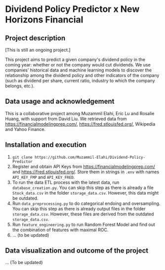 # Dividend Policy Predictor x New Horizons Financial

## Project description
[This is still an ongoing project.]

This project aims to predict a given company's dividend policy in the coming year: whether or not the company would cut dividends. We use companies' historical data and machine learning models to discover the relationship among the dividend policy and other indicators of the company (such as dividend per share, current ratio, industry to which the company belongs, etc.).
## Data usage and acknowledgement
This is a collaborative project among Muzammil Elahi, Eric Lu and Rosalie Huang, with support from David Liu.
We retrieved data from https://financialmodelingprep.com/, https://fred.stlouisfed.org/, Wikipedia and Yahoo Finance.
## Installation and execution
1. `git clone https://github.com/Muzammil-Elahi/Dividend-Policy-Predictor`
2. Register and obtain API Keys from https://financialmodelingprep.com/ and https://fred.stlouisfed.org/. Store them in strings in `.env` with names `API_KEY_FMP` and `API_KEY_FRED`.
3. To run the data ETL process with the latest data, run `database_creation.py`. You can skip this step as there is already a file `Stock_data.csv` in the folder `storage_data.csv`. However, this data might be outdated.
4. Run `data_preprocessing.py` to do categorical endoing and oversampling. You can skip this step as there is already output files in the folder `storage_data.csv`. However, these files are derived from the outdated `storage_data.csv`.
5. Run `feature_engineering.py` to run Random Forest Model and find out the combination of features with maximal ROC.
6. ... (to be updated)
## Data visualization and outcome of the project
... (To be updated)
